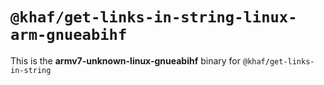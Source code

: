 # `@khaf/get-links-in-string-linux-arm-gnueabihf`

This is the **armv7-unknown-linux-gnueabihf** binary for `@khaf/get-links-in-string`
